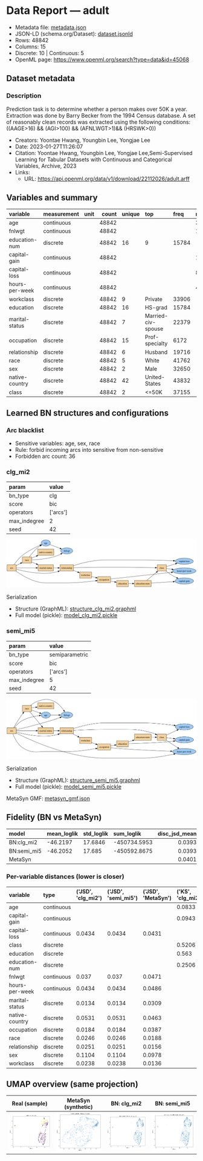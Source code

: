 # Data Report — adult

- Metadata file: [metadata.json](metadata.json)
- JSON-LD (schema.org/Dataset): [dataset.jsonld](dataset.jsonld)
- Rows: 48842
- Columns: 15
- Discrete: 10  |  Continuous: 5
- OpenML page: https://www.openml.org/search?type=data&id=45068

## Dataset metadata


### Description

Prediction task is to determine whether a person makes over 50K a year. Extraction was done by Barry Becker from the 1994 Census database. A set of reasonably clean records was extracted using the following conditions: ((AAGE>16) && (AGI>100) && (AFNLWGT>1)&& (HRSWK>0))

- Creators: Yoontae Hwang, Youngbin Lee, Yongjae Lee
- Date: 2023-01-27T11:26:07
- Citation: Yoontae Hwang, Youngbin Lee, Yongjae Lee,Semi-Supervised Learning for Tabular Datasets with Continuous and Categorical Variables, Archive, 2023
- Links:
  - URL: https://api.openml.org/data/v1/download/22112026/adult.arff
## Variables and summary

| variable       | measurement   | unit   |   count | unique   | top                | freq   | mean               | std                | min     | 25%      | 50%      | 75%      | max       |
|:---------------|:--------------|:-------|--------:|:---------|:-------------------|:-------|:-------------------|:-------------------|:--------|:---------|:---------|:---------|:----------|
| age            | continuous    |        |   48842 |          |                    |        | 38.64358543876172  | 13.71050993444316  | 17.0    | 28.0     | 37.0     | 48.0     | 90.0      |
| fnlwgt         | continuous    |        |   48842 |          |                    |        | 189664.13459727284 | 105604.02542315786 | 12285.0 | 117550.5 | 178144.5 | 237642.0 | 1490400.0 |
| education-num  | discrete      |        |   48842 | 16       | 9                  | 15784  |                    |                    |         |          |          |          |           |
| capital-gain   | continuous    |        |   48842 |          |                    |        | 1079.0676262233324 | 7452.01905765375   | 0.0     | 0.0      | 0.0      | 0.0      | 99999.0   |
| capital-loss   | continuous    |        |   48842 |          |                    |        | 87.50231358257237  | 403.00455212445047 | 0.0     | 0.0      | 0.0      | 0.0      | 4356.0    |
| hours-per-week | continuous    |        |   48842 |          |                    |        | 40.422382375824085 | 12.391444024255906 | 1.0     | 40.0     | 40.0     | 45.0     | 99.0      |
| workclass      | discrete      |        |   48842 | 9        | Private            | 33906  |                    |                    |         |          |          |          |           |
| education      | discrete      |        |   48842 | 16       | HS-grad            | 15784  |                    |                    |         |          |          |          |           |
| marital-status | discrete      |        |   48842 | 7        | Married-civ-spouse | 22379  |                    |                    |         |          |          |          |           |
| occupation     | discrete      |        |   48842 | 15       | Prof-specialty     | 6172   |                    |                    |         |          |          |          |           |
| relationship   | discrete      |        |   48842 | 6        | Husband            | 19716  |                    |                    |         |          |          |          |           |
| race           | discrete      |        |   48842 | 5        | White              | 41762  |                    |                    |         |          |          |          |           |
| sex            | discrete      |        |   48842 | 2        | Male               | 32650  |                    |                    |         |          |          |          |           |
| native-country | discrete      |        |   48842 | 42       | United-States      | 43832  |                    |                    |         |          |          |          |           |
| class          | discrete      |        |   48842 | 2        | <=50K              | 37155  |                    |                    |         |          |          |          |           |

## Learned BN structures and configurations

### Arc blacklist

- Sensitive variables: age, sex, race
- Rule: forbid incoming arcs into sensitive from non-sensitive
- Forbidden arc count: 36

### clg_mi2

| param        | value    |
|:-------------|:---------|
| bn_type      | clg      |
| score        | bic      |
| operators    | ['arcs'] |
| max_indegree | 2        |
| seed         | 42       |

![BN graph](bn_clg_mi2.png)

Serialization

- Structure (GraphML): [structure_clg_mi2.graphml](structure_clg_mi2.graphml)
- Full model (pickle): [model_clg_mi2.pickle](model_clg_mi2.pickle)

### semi_mi5

| param        | value          |
|:-------------|:---------------|
| bn_type      | semiparametric |
| score        | bic            |
| operators    | ['arcs']       |
| max_indegree | 5              |
| seed         | 42             |

![BN graph](bn_semi_mi5.png)

Serialization

- Structure (GraphML): [structure_semi_mi5.graphml](structure_semi_mi5.graphml)
- Full model (pickle): [model_semi_mi5.pickle](model_semi_mi5.pickle)

MetaSyn GMF: [metasyn_gmf.json](metasyn_gmf.json)

## Fidelity (BN vs MetaSyn)

| model       | mean_loglik   | std_loglik   | sum_loglik   |   disc_jsd_mean |   disc_jsd_median |   cont_ks_mean |   cont_w1_mean |
|:------------|:--------------|:-------------|:-------------|----------------:|------------------:|---------------:|---------------:|
| BN:clg_mi2  | -46.2197      | 17.6846      | -450734.5953 |          0.0393 |            0.0311 |         0.3024 |        3787.54 |
| BN:semi_mi5 | -46.2052      | 17.685       | -450592.8675 |          0.0393 |            0.0311 |         0.3057 |        4035.03 |
| MetaSyn     |               |              |              |          0.0401 |            0.0409 |         0.4581 |        5056.04 |

### Per-variable distances (lower is closer)

| variable       | type       | ('JSD', 'clg_mi2')   | ('JSD', 'semi_mi5')   | ('JSD', 'MetaSyn')   | ('KS', 'clg_mi2')   | ('KS', 'semi_mi5')   | ('KS', 'MetaSyn')   | ('W1', 'clg_mi2')   | ('W1', 'semi_mi5')   | ('W1', 'MetaSyn')   |
|:---------------|:-----------|:---------------------|:----------------------|:---------------------|:--------------------|:---------------------|:--------------------|:--------------------|:---------------------|:--------------------|
| age            | continuous |                      |                       |                      | 0.0833              | 0.0833               | 0.0489              | 2.0701              | 2.0701               | 0.5968              |
| capital-gain   | continuous |                      |                       |                      | 0.0943              | 0.1048               | 0.1353              | 16363.4901          | 17554.3394           | 23496.0059          |
| capital-loss   | continuous | 0.0434               | 0.0434                | 0.0431               |                     |                      |                     |                     |                      |                     |
| class          | discrete   |                      |                       |                      | 0.5206              | 0.5366               | 0.9106              | 2268.4204           | 2314.9021            | 1636.1787           |
| education      | discrete   |                      |                       |                      | 0.563               | 0.563                | 0.952               | 300.3598            | 300.3598             | 143.8699            |
| education-num  | discrete   |                      |                       |                      | 0.2506              | 0.2406               | 0.2436              | 3.3566              | 3.4827               | 3.5677              |
| fnlwgt         | continuous | 0.037                | 0.037                 | 0.0471               |                     |                      |                     |                     |                      |                     |
| hours-per-week | continuous | 0.0434               | 0.0434                | 0.0486               |                     |                      |                     |                     |                      |                     |
| marital-status | discrete   | 0.0134               | 0.0134                | 0.0309               |                     |                      |                     |                     |                      |                     |
| native-country | discrete   | 0.0531               | 0.0531                | 0.0463               |                     |                      |                     |                     |                      |                     |
| occupation     | discrete   | 0.0184               | 0.0184                | 0.0387               |                     |                      |                     |                     |                      |                     |
| race           | discrete   | 0.0246               | 0.0246                | 0.0188               |                     |                      |                     |                     |                      |                     |
| relationship   | discrete   | 0.0251               | 0.0251                | 0.0156               |                     |                      |                     |                     |                      |                     |
| sex            | discrete   | 0.1104               | 0.1104                | 0.0978               |                     |                      |                     |                     |                      |                     |
| workclass      | discrete   | 0.0238               | 0.0238                | 0.0136               |                     |                      |                     |                     |                      |                     |

## UMAP overview (same projection)

| Real (sample) | MetaSyn (synthetic) | BN: clg_mi2 | BN: semi_mi5 |
| --- | --- | --- | --- |
| <img src='umap_real.png' width='280'/> | <img src='umap_metasyn.png' width='280'/> | <img src='umap_bn_clg_mi2.png' width='280'/> | <img src='umap_bn_semi_mi5.png' width='280'/> |

